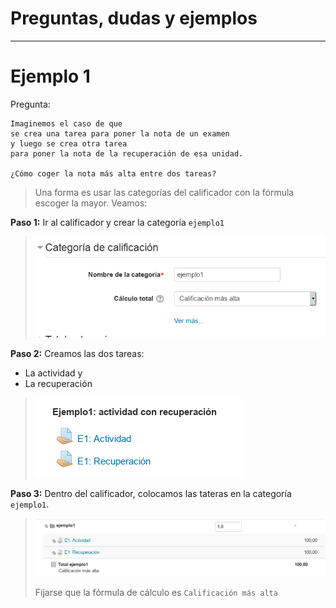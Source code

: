 
# Preguntas, dudas y ejemplos

---

# Ejemplo 1

Pregunta:
```
Imaginemos el caso de que
se crea una tarea para poner la nota de un examen
y luego se crea otra tarea
para poner la nota de la recuperación de esa unidad.

¿Cómo coger la nota más alta entre dos tareas?
```

> Una forma es usar las categorías del calificador con la fórmula escoger la mayor. Veamos:

**Paso 1:** Ir al calificador y crear la categoría `ejemplo1`

> ![](./files/ejemplo1-formula.png)

**Paso 2:** Creamos las dos tareas:
* La actividad y
* La recuperación

> ![](./files/ejemplo1-crear-tareas.png)

**Paso 3:** Dentro del calificador, colocamos las tateras en la categoría `ejemplo1`.

>![](./files/ejemplo1-calificador.png)
>
> Fijarse que la fórmula de cálculo es `Calificación más alta`
